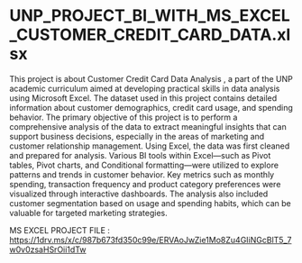 # UNP_PROJECT_BI_WITH_MS_EXCEL_CUSTOMER_CREDIT_CARD_DATA.xlsx
This project is about Customer Credit Card Data Analysis , a part of the UNP academic curriculum aimed at developing practical skills in data analysis using Microsoft Excel. The dataset used in this project contains detailed information about customer demographics, credit card usage, and spending behavior. The primary objective of this project is to perform a comprehensive analysis of the data to extract meaningful insights that can support business decisions, especially in the areas of marketing and customer relationship management.
Using Excel, the data was first cleaned and prepared for analysis. Various BI tools within Excel—such as Pivot tables, Pivot charts, and Conditional formatting—were utilized to explore patterns and trends in customer behavior. Key metrics such as monthly spending, transaction frequency and product category preferences were visualized through interactive dashboards. The analysis also included customer segmentation based on usage and spending habits, which can be valuable for targeted marketing strategies.

MS EXCEL PROJECT FILE :  
https://1drv.ms/x/c/987b673fd350c99e/ERVAoJwZie1Mo8Zu4GIiNGcBlT5_7w0v0zsaHSrOii1dTw
